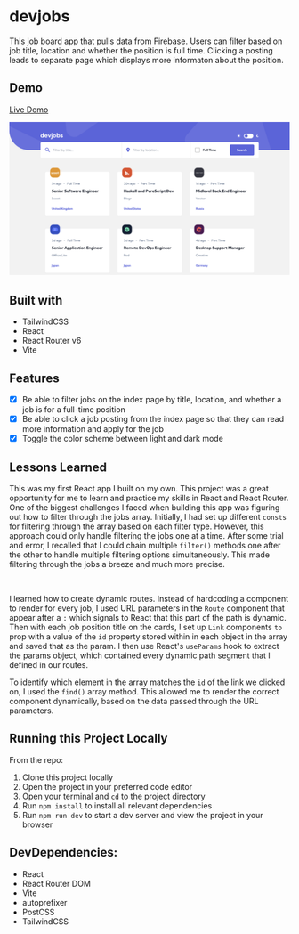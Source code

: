 # devjobs
This job board app that pulls data from Firebase. Users can filter based on job title, location and whether the position is full time. Clicking a posting leads to separate page which displays more informaton about the position.

## Demo
[Live Demo](https://nc-devjobs.netlify.app/)

<img src="devjobs-screenshot.png" alt="" border="0">

## Built with
- TailwindCSS
- React
- React Router v6
- Vite

## Features
- [x] Be able to filter jobs on the index page by title, location, and whether a job is for a full-time position
- [x] Be able to click a job posting from the index page so that they can read more information and apply for the job
- [x] Toggle the color scheme between light and dark mode

## Lessons Learned
This was my first React app I built on my own. This project was a great opportunity for me to learn and practice my skills in React and React Router. One of the biggest challenges I faced when building this app was figuring out how to filter through the jobs array. Initially, I had set up different `consts` for filtering through the array based on each filter type. However, this approach could only handle filtering the jobs one at a time. After some trial and error, I recalled that I could chain multiple `filter()` methods one after the other to handle multiple filtering options simultaneously. This made filtering through the jobs a breeze and much more precise.

<br />

I learned how to create dynamic routes. Instead of hardcoding a component to render for every job, I used URL parameters in the `Route` component that appear after a `:` which signals to React that this part of the path is dynamic. Then with each job position title on the cards, I set up `Link` components `to` prop with a value of the `id` property stored within in each object in the array and saved that as the param. I then use React's `useParams` hook to extract the params object, which contained every dynamic path segment that I defined in our routes.

To identify which element in the array matches the `id` of the link we clicked on, I used the `find()` array method. This allowed me to render the correct component dynamically, based on the data passed through the URL parameters. 

## Running this Project Locally
From the repo:
1. Clone this project locally
2. Open the project in your preferred code editor
3. Open your terminal and `cd` to the project directory
4. Run `npm install` to install all relevant dependencies
5. Run `npm run dev` to start a dev server and view the project in your browser

## DevDependencies:
- React
- React Router DOM
- Vite
- autoprefixer
- PostCSS
- TailwindCSS
